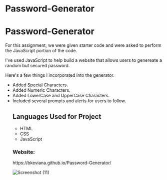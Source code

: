 # Password-Generator
<h1> Password-Generator </h1>
<p> For this assignment, we were given starter code and were asked to perform the JavaScript portion of the code. </p>
<p> I've used JavaScript to help build a website that allows users to genereate a random but secured password. </p>
<p> Here's a few things I incorporated into the generator. </p>
<ul>
  <li> Added Special Characters. </li>
  <li> Added Numeric Characters. </li>
  <li> Added LowerCase and UpperCase Characters. </li>
  <li> Included several prompts and alerts for users to follow. </li>
<h2> Languages Used for Project </h2>
<ul>
  <li> HTML </li>
  <li> CSS </li>
  <li> JavaScript </li>
  </ul>
  
  <h3> Website: </h3>
  <p>  https://bkeviana.github.io/Password-Generator/ </p>
  
  ![Screenshot (11)](https://user-images.githubusercontent.com/99054758/163321842-e99a407c-0713-4c3d-a292-aa47862aaa07.png)
